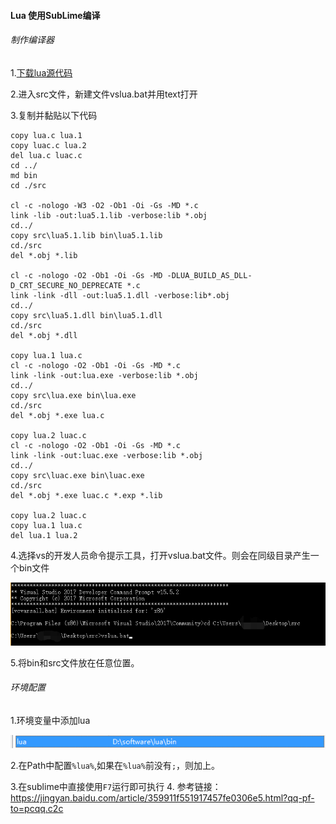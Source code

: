 #### Lua 使用SubLime编译  

###### 制作编译器  

1.[下载lua源代码](http://www.lua.org/download.html)

2.进入src文件，新建文件vslua.bat并用text打开

3.复制并黏贴以下代码

```
copy lua.c lua.1
copy luac.c lua.2
del lua.c luac.c
cd ../
md bin
cd ./src

cl -c -nologo -W3 -O2 -Ob1 -Oi -Gs -MD *.c
link -lib -out:lua5.1.lib -verbose:lib *.obj
cd../
copy src\lua5.1.lib bin\lua5.1.lib
cd./src
del *.obj *.lib

cl -c -nologo -O2 -Ob1 -Oi -Gs -MD -DLUA_BUILD_AS_DLL-D_CRT_SECURE_NO_DEPRECATE *.c
link -link -dll -out:lua5.1.dll -verbose:lib*.obj
cd../
copy src\lua5.1.dll bin\lua5.1.dll
cd./src
del *.obj *.dll

copy lua.1 lua.c
cl -c -nologo -O2 -Ob1 -Oi -Gs -MD *.c
link -link -out:lua.exe -verbose:lib *.obj
cd../
copy src\lua.exe bin\lua.exe
cd./src
del *.obj *.exe lua.c

copy lua.2 luac.c
cl -c -nologo -O2 -Ob1 -Oi -Gs -MD *.c
link -link -out:luac.exe -verbose:lib *.obj
cd../
copy src\luac.exe bin\luac.exe
cd./src
del *.obj *.exe luac.c *.exp *.lib

copy lua.2 luac.c
copy lua.1 lua.c
del lua.1 lua.2
```

4.选择vs的开发人员命令提示工具，打开vslua.bat文件。则会在同级目录产生一个bin文件

![](Picture/Lua环境配置及Sublime配置1.png)

5.将bin和src文件放在任意位置。

###### 环境配置

1.环境变量中添加lua

![](Picture/Lua环境配置及Sublime配置2.png)

2.在Path中配置`%lua%`,如果在`%lua%`前没有`;`，则加上。

3.在sublime中直接使用`F7`运行即可执行
4.
参考链接：https://jingyan.baidu.com/article/359911f551917457fe0306e5.html?qq-pf-to=pcqq.c2c